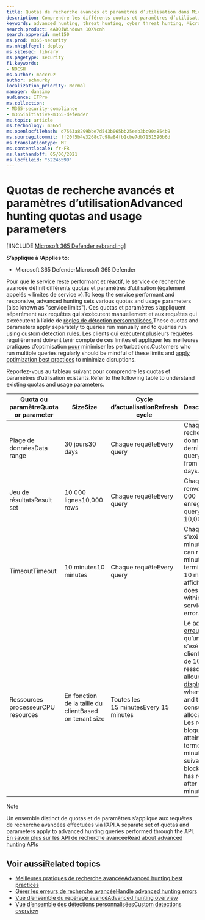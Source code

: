 ```yaml
---
title: Quotas de recherche avancés et paramètres d’utilisation dans Microsoft 365 Defender
description: Comprendre les différents quotas et paramètres d’utilisation (limites de service) qui conservent la réactivité du service de recherche avancée
keywords: advanced hunting, threat hunting, cyber threat hunting, Microsoft 365 Defender, microsoft 365, m365, search, query, telemetry, schema, kusto, CPU limit, query limit, resources, maximum results, quota, parameters, allocation
search.product: eADQiWindows 10XVcnh
search.appverid: met150
ms.prod: m365-security
ms.mktglfcycl: deploy
ms.sitesec: library
ms.pagetype: security
f1.keywords:
- NOCSH
ms.author: maccruz
author: schmurky
localization_priority: Normal
manager: dansimp
audience: ITPro
ms.collection:
- M365-security-compliance
- m365initiative-m365-defender
ms.topic: article
ms.technology: m365d
ms.openlocfilehash: d7563a8299bbe7d543b065bb25eeb3bc90a854b9
ms.sourcegitcommit: ff20f5b4e3268c7c98a84fb1cbe7db7151596b6d
ms.translationtype: MT
ms.contentlocale: fr-FR
ms.lasthandoff: 05/06/2021
ms.locfileid: "52245599"
---
```

# <a name="advanced-hunting-quotas-and-usage-parameters"></a><span data-ttu-id="0bf4e-104">Quotas de recherche avancés et paramètres d’utilisation</span><span class="sxs-lookup"><span data-stu-id="0bf4e-104">Advanced hunting quotas and usage parameters</span></span>

[!INCLUDE [Microsoft 365 Defender rebranding](../includes/microsoft-defender.md)]


<span data-ttu-id="0bf4e-105">**S’applique à :**</span><span class="sxs-lookup"><span data-stu-id="0bf4e-105">**Applies to:**</span></span>
- <span data-ttu-id="0bf4e-106">Microsoft 365 Defender</span><span class="sxs-lookup"><span data-stu-id="0bf4e-106">Microsoft 365 Defender</span></span>

<span data-ttu-id="0bf4e-107">Pour que le service reste performant et réactif, le service de recherche avancée définit différents quotas et paramètres d’utilisation (également appelés « limites de service »).</span><span class="sxs-lookup"><span data-stu-id="0bf4e-107">To keep the service performant and responsive, advanced hunting sets various quotas and usage parameters (also known as "service limits").</span></span> <span data-ttu-id="0bf4e-108">Ces quotas et paramètres s’appliquent séparément aux requêtes qui s’exécutent manuellement et aux requêtes qui s’exécutent à l’aide de [règles de détection personnalisées.](custom-detection-rules.md)</span><span class="sxs-lookup"><span data-stu-id="0bf4e-108">These quotas and parameters apply separately to queries run manually and to queries run using [custom detection rules](custom-detection-rules.md).</span></span> <span data-ttu-id="0bf4e-109">Les clients qui exécutent plusieurs requêtes régulièrement doivent tenir compte de ces limites et appliquer les meilleures pratiques d’optimisation [pour](advanced-hunting-best-practices.md) minimiser les perturbations.</span><span class="sxs-lookup"><span data-stu-id="0bf4e-109">Customers who run multiple queries regularly should be mindful of these limits and [apply optimization best practices](advanced-hunting-best-practices.md) to minimize disruptions.</span></span>

<span data-ttu-id="0bf4e-110">Reportez-vous au tableau suivant pour comprendre les quotas et paramètres d’utilisation existants.</span><span class="sxs-lookup"><span data-stu-id="0bf4e-110">Refer to the following table to understand existing quotas and usage parameters.</span></span>

| <span data-ttu-id="0bf4e-111">Quota ou paramètre</span><span class="sxs-lookup"><span data-stu-id="0bf4e-111">Quota or parameter</span></span> | <span data-ttu-id="0bf4e-112">Size</span><span class="sxs-lookup"><span data-stu-id="0bf4e-112">Size</span></span> | <span data-ttu-id="0bf4e-113">Cycle d’actualisation</span><span class="sxs-lookup"><span data-stu-id="0bf4e-113">Refresh cycle</span></span> | <span data-ttu-id="0bf4e-114">Description</span><span class="sxs-lookup"><span data-stu-id="0bf4e-114">Description</span></span> |
|--|--|--|--|
| <span data-ttu-id="0bf4e-115">Plage de données</span><span class="sxs-lookup"><span data-stu-id="0bf4e-115">Data range</span></span> | <span data-ttu-id="0bf4e-116">30 jours</span><span class="sxs-lookup"><span data-stu-id="0bf4e-116">30 days</span></span> | <span data-ttu-id="0bf4e-117">Chaque requête</span><span class="sxs-lookup"><span data-stu-id="0bf4e-117">Every query</span></span> | <span data-ttu-id="0bf4e-118">Chaque requête peut rechercher des données depuis les 30 derniers jours.</span><span class="sxs-lookup"><span data-stu-id="0bf4e-118">Each query can look up data from up to the past 30 days.</span></span> |
| <span data-ttu-id="0bf4e-119">Jeu de résultats</span><span class="sxs-lookup"><span data-stu-id="0bf4e-119">Result set</span></span> | <span data-ttu-id="0bf4e-120">10 000 lignes</span><span class="sxs-lookup"><span data-stu-id="0bf4e-120">10,000 rows</span></span> | <span data-ttu-id="0bf4e-121">Chaque requête</span><span class="sxs-lookup"><span data-stu-id="0bf4e-121">Every query</span></span> | <span data-ttu-id="0bf4e-122">Chaque requête peut renvoyer jusqu’à 10 000 enregistrements.</span><span class="sxs-lookup"><span data-stu-id="0bf4e-122">Each query can return up to 10,000 records.</span></span> |
| <span data-ttu-id="0bf4e-123">Timeout</span><span class="sxs-lookup"><span data-stu-id="0bf4e-123">Timeout</span></span> | <span data-ttu-id="0bf4e-124">10 minutes</span><span class="sxs-lookup"><span data-stu-id="0bf4e-124">10 minutes</span></span> | <span data-ttu-id="0bf4e-125">Chaque requête</span><span class="sxs-lookup"><span data-stu-id="0bf4e-125">Every query</span></span> | <span data-ttu-id="0bf4e-126">Chaque requête peut s’exécuter pendant 10 minutes.</span><span class="sxs-lookup"><span data-stu-id="0bf4e-126">Each query can run for up to 10 minutes.</span></span> <span data-ttu-id="0bf4e-127">S’il ne se termine pas dans les 10 minutes, le service affiche une erreur.</span><span class="sxs-lookup"><span data-stu-id="0bf4e-127">If it does not complete within 10 minutes, the service displays an error.</span></span>
| <span data-ttu-id="0bf4e-128">Ressources processeur</span><span class="sxs-lookup"><span data-stu-id="0bf4e-128">CPU resources</span></span> | <span data-ttu-id="0bf4e-129">En fonction de la taille du client</span><span class="sxs-lookup"><span data-stu-id="0bf4e-129">Based on tenant size</span></span> | <span data-ttu-id="0bf4e-130">Toutes les 15 minutes</span><span class="sxs-lookup"><span data-stu-id="0bf4e-130">Every 15 minutes</span></span> | <span data-ttu-id="0bf4e-131">Le [portail affiche une erreur](advanced-hunting-errors.md) chaque fois qu’une requête s’exécute et que le client a consommé plus de 10 % des ressources allouées.</span><span class="sxs-lookup"><span data-stu-id="0bf4e-131">The [portal displays an error](advanced-hunting-errors.md) whenever a query runs and the tenant has consumed over 10% of allocated resources.</span></span> <span data-ttu-id="0bf4e-132">Les requêtes sont bloquées si le client a atteint 100 % jusqu’au terme du cycle de 15 minutes suivant.</span><span class="sxs-lookup"><span data-stu-id="0bf4e-132">Queries are blocked if the tenant has reached 100% until after the next 15-minute cycle.</span></span> |

>[!NOTE] 
><span data-ttu-id="0bf4e-133">Un ensemble distinct de quotas et de paramètres s’applique aux requêtes de recherche avancées effectuées via l’API.</span><span class="sxs-lookup"><span data-stu-id="0bf4e-133">A separate set of quotas and parameters apply to advanced hunting queries performed through the API.</span></span> [<span data-ttu-id="0bf4e-134">En savoir plus sur les API de recherche avancée</span><span class="sxs-lookup"><span data-stu-id="0bf4e-134">Read about advanced hunting APIs</span></span>](./api-advanced-hunting.md)

## <a name="related-topics"></a><span data-ttu-id="0bf4e-135">Voir aussi</span><span class="sxs-lookup"><span data-stu-id="0bf4e-135">Related topics</span></span>

- [<span data-ttu-id="0bf4e-136">Meilleures pratiques de recherche avancée</span><span class="sxs-lookup"><span data-stu-id="0bf4e-136">Advanced hunting best practices</span></span>](advanced-hunting-best-practices.md)
- [<span data-ttu-id="0bf4e-137">Gérer les erreurs de recherche avancée</span><span class="sxs-lookup"><span data-stu-id="0bf4e-137">Handle advanced hunting errors</span></span>](advanced-hunting-errors.md)
- [<span data-ttu-id="0bf4e-138">Vue d’ensemble du repérage avancé</span><span class="sxs-lookup"><span data-stu-id="0bf4e-138">Advanced hunting overview</span></span>](advanced-hunting-overview.md)
- [<span data-ttu-id="0bf4e-139">Vue d’ensemble des détections personnalisées</span><span class="sxs-lookup"><span data-stu-id="0bf4e-139">Custom detections overview</span></span>](custom-detections-overview.md)